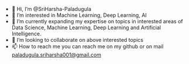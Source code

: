 - 👋 Hi, I’m @SriHarsha-Paladugula
- 👀 I’m interested in Machine Learning, Deep Learning, AI
- 🌱 I’m currently expanding my expertise on topics in interested areas of Data Science, Machine Learning, Deep Learning and Artificial Intelligence.
- 💞️ I’m looking to collaborate on above interested topics
- 📫 How to reach me you can reach me on my github or on mail paladugula.sriharsha001@gmail.com

<!---
SriHarsha-Paladugula/SriHarsha-Paladugula is a ✨ special ✨ repository because its `README.md` (this file) appears on your GitHub profile.
You can click the Preview link to take a look at your changes.
--->
